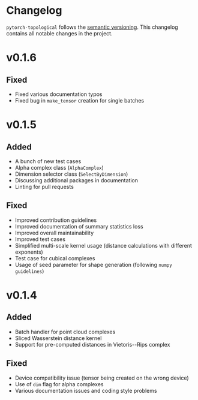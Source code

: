 # Changelog

`pytorch-topological` follows the [semantic versioning](https://semver.org).
This changelog contains all notable changes in the project.

# v0.1.6

## Fixed

- Fixed various documentation typos
- Fixed bug in `make_tensor` creation for single batches

# v0.1.5

## Added

- A bunch of new test cases
- Alpha complex class (`AlphaComplex`)
- Dimension selector class (`SelectByDimension`)
- Discussing additional packages in documentation
- Linting for pull requests

## Fixed

- Improved contribution guidelines
- Improved documentation of summary statistics loss
- Improved overall maintainability
- Improved test cases
- Simplified multi-scale kernel usage (distance calculations with different exponents)
- Test case for cubical complexes
- Usage of seed parameter for shape generation (following `numpy guidelines`)

# v0.1.4

## Added

- Batch handler for point cloud complexes
- Sliced Wasserstein distance kernel
- Support for pre-computed distances in Vietoris--Rips complex

## Fixed

- Device compatibility issue (tensor being created on the wrong device)
- Use of `dim` flag for alpha complexes
- Various documentation issues and coding style problems
